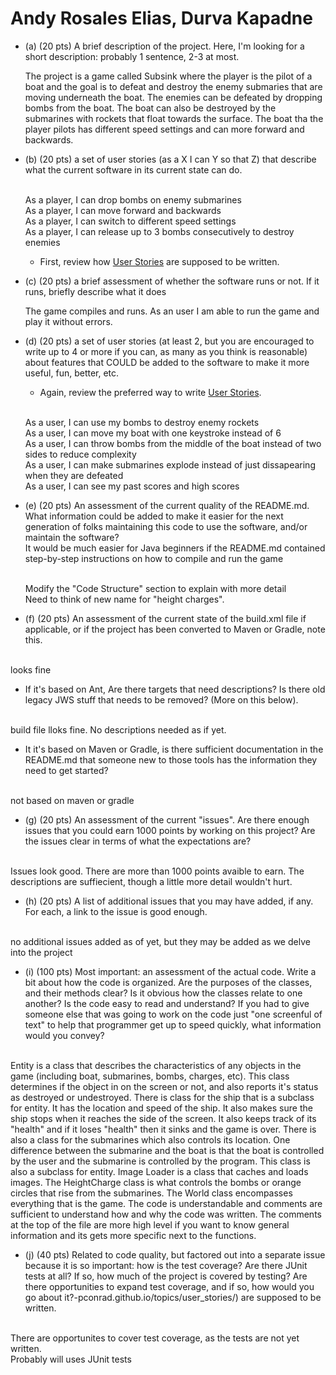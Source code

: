 # Andy Rosales Elias, Durva Kapadne

* (a) (20 pts) A brief description of the project.  Here, I'm looking for a short description: probably 1 sentence, 2-3 at most.

  The project is a game called Subsink where the player is the pilot of a boat and the goal is to defeat and destroy the enemy submaries that are moving underneath the boat. The enemies can be defeated by dropping bombs from the boat. The boat can also be destroyed by the submarines with rockets that float towards the surface. The boat tha the player pilots has different speed settings and can more forward and backwards.

* (b) (20 pts) a set of user stories (as a X I can Y so that Z) that describe what the current software in its current state can do.

   <br/> As a player, I can drop bombs on enemy submarines
   <br/> As a player, I can move forward and backwards
   <br/> As a player, I can switch to different speed settings
   <br/> As a player, I can release up to 3 bombs consecutively to destroy enemies
    

    * First, review how [User Stories](https://ucsb-cs56-pconrad.github.io/topics/user_stories/) are supposed to be written.
* (c) (20 pts) a brief assessment of whether the software runs or not.   If it runs, briefly describe what it does
  
  
  The game compiles and runs. As an user I am able to run the game and play it without errors.
  
* (d) (20 pts) a set of user stories (at least 2, but you are encouraged to write up to 4 or more if you can, as many as you think is reasonable) about features that COULD be added to the software to make it more useful, fun, better, etc.
    * Again, review the preferred way to write [User Stories](https://ucsb-cs56-pconrad.github.io/topics/user_stories/).
   
   <br />As a user, I can use my bombs to destroy enemy rockets
   <br /> As a user, I can move my boat with one keystroke instead of 6
    <br />As a user, I can throw bombs from the middle of the boat instead of two sides to reduce complexity
    <br />As a user, I can make submarines explode instead of just dissapearing when they are defeated
    <br /> As a user, I can see my past scores and high scores
    
* (e) (20 pts) An assessment of the current quality of the README.md.   What information could be added to make it easier for the next generation of folks maintaining this code to use the software, and/or maintain the software? 
  <br /> It would be much easier for Java beginners if the README.md contained step-by-step instructions on how to compile and run the game
  
  <br /> Modify the "Code Structure" section to explain with more detail
  <br /> Need to think of new name for "height charges".  

* (f) (20 pts) An assessment of the current state of the build.xml file if applicable, or if the project has been converted to Maven or Gradle, note this.

<br />looks fine

   * If it's based on Ant, Are there targets that need descriptions?  Is there old legacy JWS stuff that needs to be removed?  (More on this below).
   
   <br />build file lloks fine. No descriptions needed as if yet.
   
   * It it's based on Maven or Gradle, is there sufficient documentation in the README.md that someone new to those tools has the information they need to get started?
  
  <br />not based on maven or gradle
   
* (g) (20 pts) An assessment of the current "issues".  Are there enough issues that you could earn 1000 points by working on this project?   Are the issues clear in terms of what the expectations are?

<br />Issues look good. There are more than 1000 points avaible to earn. The descriptions are suffiecient, though a little more detail wouldn't hurt.


* (h) (20 pts) A list of additional issues that you may have added, if any. For each, a link to the issue is good enough.

<br />no additional issues added as of yet, but they may be added as we delve into the project


* (i) (100 pts) Most important: an assessment of the actual code.  Write a bit about how the code is organized.  Are the purposes of the classes, and their methods clear?  Is it obvious how the classes relate to one another?   Is the code easy to read and understand?   If you had to give someone else that was going to work on the code just "one screenful of text" to help that programmer get up to speed quickly, what information would you convey?

<br />Entity is a class that describes the characteristics of any objects in the game (including boat, submarines, bombs, charges, etc). This class determines if the object in on the screen or not, and also reports it's status as destroyed or undestroyed. There is  class for the ship that is a subclass for entity. It has the location and speed of the ship. It also makes sure the ship stops when it reaches the side of the screen. It also keeps track of its "health" and if it loses "health" then it sinks and the game is over. There is also a class for the submarines which also controls its location. One difference between the submarine and the boat is that the boat is controlled by the user and the submarine is controlled by the program. This class is also a subclass for entity. Image Loader  is a class that caches and loads images. The HeightCharge class is what controls the bombs or orange circles that rise from the submarines. The World class encompasses everything that is the game. The code is understandable and comments are sufficient to understand how and why the code was  written. The comments at the top of the file are more high level if you want to know general information and its gets more specific next to the functions.


* (j) (40 pts) Related to code quality, but factored out into a separate issue because it is so important: how is the test coverage?   Are there JUnit tests at all?  If so, how much of the project is covered by testing?  Are there opportunities to expand test coverage, and if so, how would you go about it?-pconrad.github.io/topics/user_stories/) are supposed to be written.

<br />There are opportunites to cover test coverage, as the tests are not yet written.
<br /> Probably will uses JUnit tests




